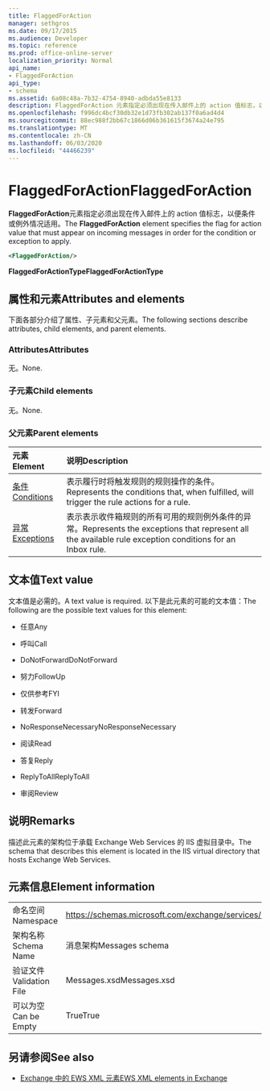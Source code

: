 ```yaml
---
title: FlaggedForAction
manager: sethgros
ms.date: 09/17/2015
ms.audience: Developer
ms.topic: reference
ms.prod: office-online-server
localization_priority: Normal
api_name:
- FlaggedForAction
api_type:
- schema
ms.assetid: 6a08c48a-7b32-4754-8940-adbda55e8133
description: FlaggedForAction 元素指定必须出现在传入邮件上的 action 值标志，以便条件或例外情况适用。
ms.openlocfilehash: f996dc4bcf30db32e1d73fb302ab137f0a6ad4d4
ms.sourcegitcommit: 88ec988f2bb67c1866d06b361615f3674a24e795
ms.translationtype: MT
ms.contentlocale: zh-CN
ms.lasthandoff: 06/03/2020
ms.locfileid: "44466239"
---
```

# <a name="flaggedforaction"></a><span data-ttu-id="4def8-103">FlaggedForAction</span><span class="sxs-lookup"><span data-stu-id="4def8-103">FlaggedForAction</span></span>

<span data-ttu-id="4def8-104">**FlaggedForAction**元素指定必须出现在传入邮件上的 action 值标志，以便条件或例外情况适用。</span><span class="sxs-lookup"><span data-stu-id="4def8-104">The **FlaggedForAction** element specifies the flag for action value that must appear on incoming messages in order for the condition or exception to apply.</span></span> 
  
```XML
<FlaggedForAction/>
```

 <span data-ttu-id="4def8-105">**FlaggedForActionType**</span><span class="sxs-lookup"><span data-stu-id="4def8-105">**FlaggedForActionType**</span></span>
## <a name="attributes-and-elements"></a><span data-ttu-id="4def8-106">属性和元素</span><span class="sxs-lookup"><span data-stu-id="4def8-106">Attributes and elements</span></span>

<span data-ttu-id="4def8-107">下面各部分介绍了属性、子元素和父元素。</span><span class="sxs-lookup"><span data-stu-id="4def8-107">The following sections describe attributes, child elements, and parent elements.</span></span>
  
### <a name="attributes"></a><span data-ttu-id="4def8-108">Attributes</span><span class="sxs-lookup"><span data-stu-id="4def8-108">Attributes</span></span>

<span data-ttu-id="4def8-109">无。</span><span class="sxs-lookup"><span data-stu-id="4def8-109">None.</span></span>
  
### <a name="child-elements"></a><span data-ttu-id="4def8-110">子元素</span><span class="sxs-lookup"><span data-stu-id="4def8-110">Child elements</span></span>

<span data-ttu-id="4def8-111">无。</span><span class="sxs-lookup"><span data-stu-id="4def8-111">None.</span></span>
  
### <a name="parent-elements"></a><span data-ttu-id="4def8-112">父元素</span><span class="sxs-lookup"><span data-stu-id="4def8-112">Parent elements</span></span>

|<span data-ttu-id="4def8-113">**元素**</span><span class="sxs-lookup"><span data-stu-id="4def8-113">**Element**</span></span>|<span data-ttu-id="4def8-114">**说明**</span><span class="sxs-lookup"><span data-stu-id="4def8-114">**Description**</span></span>|
|:-----|:-----|
|[<span data-ttu-id="4def8-115">条件</span><span class="sxs-lookup"><span data-stu-id="4def8-115">Conditions</span></span>](conditions.md) <br/> |<span data-ttu-id="4def8-116">表示履行时将触发规则的规则操作的条件。</span><span class="sxs-lookup"><span data-stu-id="4def8-116">Represents the conditions that, when fulfilled, will trigger the rule actions for a rule.</span></span>  <br/> |
|[<span data-ttu-id="4def8-117">异常</span><span class="sxs-lookup"><span data-stu-id="4def8-117">Exceptions</span></span>](exceptions.md) <br/> |<span data-ttu-id="4def8-118">表示表示收件箱规则的所有可用的规则例外条件的异常。</span><span class="sxs-lookup"><span data-stu-id="4def8-118">Represents the exceptions that represent all the available rule exception conditions for an Inbox rule.</span></span>  <br/> |
   
## <a name="text-value"></a><span data-ttu-id="4def8-119">文本值</span><span class="sxs-lookup"><span data-stu-id="4def8-119">Text value</span></span>

<span data-ttu-id="4def8-120">文本值是必需的。</span><span class="sxs-lookup"><span data-stu-id="4def8-120">A text value is required.</span></span> <span data-ttu-id="4def8-121">以下是此元素的可能的文本值：</span><span class="sxs-lookup"><span data-stu-id="4def8-121">The following are the possible text values for this element:</span></span>
  
- <span data-ttu-id="4def8-122">任意</span><span class="sxs-lookup"><span data-stu-id="4def8-122">Any</span></span>
    
- <span data-ttu-id="4def8-123">呼叫</span><span class="sxs-lookup"><span data-stu-id="4def8-123">Call</span></span>
    
- <span data-ttu-id="4def8-124">DoNotForward</span><span class="sxs-lookup"><span data-stu-id="4def8-124">DoNotForward</span></span>
    
- <span data-ttu-id="4def8-125">努力</span><span class="sxs-lookup"><span data-stu-id="4def8-125">FollowUp</span></span>
    
- <span data-ttu-id="4def8-126">仅供参考</span><span class="sxs-lookup"><span data-stu-id="4def8-126">FYI</span></span>
    
- <span data-ttu-id="4def8-127">转发</span><span class="sxs-lookup"><span data-stu-id="4def8-127">Forward</span></span>
    
- <span data-ttu-id="4def8-128">NoResponseNecessary</span><span class="sxs-lookup"><span data-stu-id="4def8-128">NoResponseNecessary</span></span>
    
- <span data-ttu-id="4def8-129">阅读</span><span class="sxs-lookup"><span data-stu-id="4def8-129">Read</span></span>
    
- <span data-ttu-id="4def8-130">答复</span><span class="sxs-lookup"><span data-stu-id="4def8-130">Reply</span></span>
    
- <span data-ttu-id="4def8-131">ReplyToAll</span><span class="sxs-lookup"><span data-stu-id="4def8-131">ReplyToAll</span></span>
    
- <span data-ttu-id="4def8-132">审阅</span><span class="sxs-lookup"><span data-stu-id="4def8-132">Review</span></span>
    
## <a name="remarks"></a><span data-ttu-id="4def8-133">说明</span><span class="sxs-lookup"><span data-stu-id="4def8-133">Remarks</span></span>

<span data-ttu-id="4def8-134">描述此元素的架构位于承载 Exchange Web Services 的 IIS 虚拟目录中。</span><span class="sxs-lookup"><span data-stu-id="4def8-134">The schema that describes this element is located in the IIS virtual directory that hosts Exchange Web Services.</span></span>
  
## <a name="element-information"></a><span data-ttu-id="4def8-135">元素信息</span><span class="sxs-lookup"><span data-stu-id="4def8-135">Element information</span></span>

|||
|:-----|:-----|
|<span data-ttu-id="4def8-136">命名空间</span><span class="sxs-lookup"><span data-stu-id="4def8-136">Namespace</span></span>  <br/> |https://schemas.microsoft.com/exchange/services/2006/messages  <br/> |
|<span data-ttu-id="4def8-137">架构名称</span><span class="sxs-lookup"><span data-stu-id="4def8-137">Schema Name</span></span>  <br/> |<span data-ttu-id="4def8-138">消息架构</span><span class="sxs-lookup"><span data-stu-id="4def8-138">Messages schema</span></span>  <br/> |
|<span data-ttu-id="4def8-139">验证文件</span><span class="sxs-lookup"><span data-stu-id="4def8-139">Validation File</span></span>  <br/> |<span data-ttu-id="4def8-140">Messages.xsd</span><span class="sxs-lookup"><span data-stu-id="4def8-140">Messages.xsd</span></span>  <br/> |
|<span data-ttu-id="4def8-141">可以为空</span><span class="sxs-lookup"><span data-stu-id="4def8-141">Can be Empty</span></span>  <br/> |<span data-ttu-id="4def8-142">True</span><span class="sxs-lookup"><span data-stu-id="4def8-142">True</span></span>  <br/> |
   
## <a name="see-also"></a><span data-ttu-id="4def8-143">另请参阅</span><span class="sxs-lookup"><span data-stu-id="4def8-143">See also</span></span>



- [<span data-ttu-id="4def8-144">Exchange 中的 EWS XML 元素</span><span class="sxs-lookup"><span data-stu-id="4def8-144">EWS XML elements in Exchange</span></span>](ews-xml-elements-in-exchange.md)

